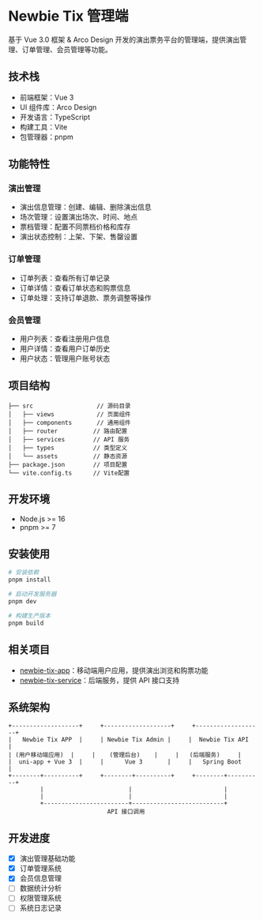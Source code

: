 # Newbie Tix 管理端

基于 Vue 3.0 框架 & Arco Design 开发的演出票务平台的管理端，提供演出管理、订单管理、会员管理等功能。

## 技术栈

- 前端框架：Vue 3
- UI 组件库：Arco Design
- 开发语言：TypeScript
- 构建工具：Vite
- 包管理器：pnpm

## 功能特性

### 演出管理

- 演出信息管理：创建、编辑、删除演出信息
- 场次管理：设置演出场次、时间、地点
- 票档管理：配置不同票档价格和库存
- 演出状态控制：上架、下架、售罄设置

### 订单管理

- 订单列表：查看所有订单记录
- 订单详情：查看订单状态和购票信息
- 订单处理：支持订单退款、票务调整等操作

### 会员管理

- 用户列表：查看注册用户信息
- 用户详情：查看用户订单历史
- 用户状态：管理用户账号状态

## 项目结构

```
├── src                  // 源码目录
│   ├── views            // 页面组件
│   ├── components       // 通用组件
│   ├── router          // 路由配置
│   ├── services        // API 服务
│   ├── types           // 类型定义
│   └── assets          // 静态资源
├── package.json        // 项目配置
└── vite.config.ts      // Vite配置
```

## 开发环境

- Node.js >= 16
- pnpm >= 7

## 安装使用

```bash
# 安装依赖
pnpm install

# 启动开发服务器
pnpm dev

# 构建生产版本
pnpm build
```

## 相关项目

- [newbie-tix-app](https://github.com/null-object-0000/newbie-tix-app)：移动端用户应用，提供演出浏览和购票功能
- [newbie-tix-service](https://github.com/null-object-0000/newbie-tix-service)：后端服务，提供 API 接口支持

## 系统架构

```
+-------------------+     +-------------------+     +-------------------+
|   Newbie Tix APP  |     | Newbie Tix Admin |     |  Newbie Tix API  |
| (用户移动端应用)  |     |    (管理后台)    |     |   (后端服务)     |
|  uni-app + Vue 3  |     |      Vue 3       |     |   Spring Boot    |
+--------+----------+     +--------+----------+     +--------+----------+
         |                        |                          |
         |                        |                          |
         +------------------------+--------------------------+
                            API 接口调用
```

## 开发进度

- [x] 演出管理基础功能
- [x] 订单管理系统
- [x] 会员信息管理
- [ ] 数据统计分析
- [ ] 权限管理系统
- [ ] 系统日志记录